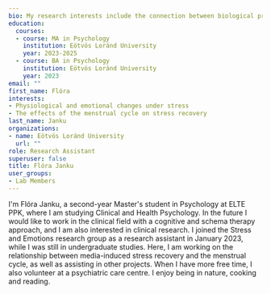 ```yaml
---
bio: My research interests include the connection between biological processes, e.g. the menstrual cycle, and emotional and physiological changes under stress.
education:
  courses:
  - course: MA in Psychology
    institution: Eötvös Loránd University
    year: 2023-2025
  - course: BA in Psychology
    institution: Eötvös Loránd University
    year: 2023
email: ""
first_name: Flóra
interests:
- Physiological and emotional changes under stress
- The effects of the menstrual cycle on stress recovery
last_name: Janku
organizations:
- name: Eötvös Loránd University
  url: ""
role: Research Assistant
superuser: false
title: Flóra Janku
user_groups:
- Lab Members
---
```


I'm Flóra Janku, a second-year Master's student in Psychology at ELTE PPK, where I am studying Clinical and Health Psychology. In the future I would like to work in the clinical field with a cognitive and schema therapy approach, and I am also interested in clinical research. I joined the Stress and Emotions research group as a research assistant in January 2023, while I was still in undergraduate studies. Here, I am working on the relationship between media-induced stress recovery and the menstrual cycle, as well as assisting in other projects. When I have more free time, I also volunteer at a psychiatric care centre. I enjoy being in nature, cooking and reading.
